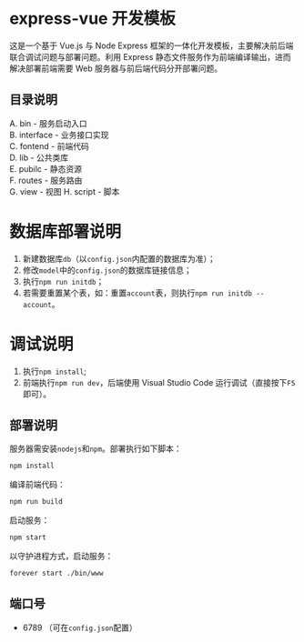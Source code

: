 # express-vue 开发模板
这是一个基于 Vue.js 与 Node Express 框架的一体化开发模板，主要解决前后端联合调试问题与部署问题。利用 Express 静态文件服务作为前端编译输出，进而解决部署前端需要 Web 服务器与前后端代码分开部署问题。

## 目录说明
A. bin - 服务启动入口  
B. interface - 业务接口实现   
C. fontend - 前端代码  
D. lib - 公共类库  
E. pubilc - 静态资源  
F. routes - 服务路由  
G. view - 视图 
H. script - 脚本  

# 数据库部署说明
1. 新建数据库`db`（以`config.json`内配置的数据库为准）；  
2. 修改`model`中的`config.json`的数据库链接信息；  
3. 执行`npm run initdb`；
4. 若需要重置某个表，如：重置`account`表，则执行`npm run initdb -- account`。

# 调试说明
1. 执行`npm install`;
2. 前端执行`npm run dev`，后端使用 Visual Studio Code 运行调试（直接按下`F5`即可）。

## 部署说明
服务器需安装`nodejs`和`npm`。部署执行如下脚本：
```bash
npm install
```

编译前端代码：  
```bash
npm run build
```

启动服务：
```bash
npm start
```

以守护进程方式，启动服务：
```bash
forever start ./bin/www
```

## 端口号
- 6789 （可在`config.json`配置）
